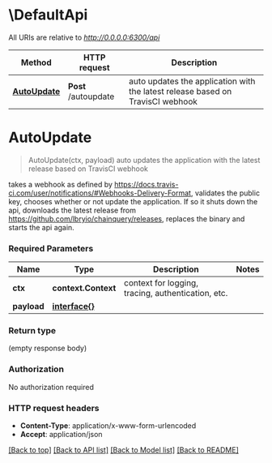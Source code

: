 # \DefaultApi

All URIs are relative to *http://0.0.0.0:6300/api*

Method | HTTP request | Description
------------- | ------------- | -------------
[**AutoUpdate**](DefaultApi.md#AutoUpdate) | **Post** /autoupdate | auto updates the application with the latest release based on TravisCI webhook


# **AutoUpdate**
> AutoUpdate(ctx, payload)
auto updates the application with the latest release based on TravisCI webhook

takes a webhook as defined by https://docs.travis-ci.com/user/notifications/#Webhooks-Delivery-Format, validates the public key, chooses whether or not update the application. If so it shuts down the api, downloads the latest release from https://github.com/lbryio/chainquery/releases, replaces the binary and starts the api again.

### Required Parameters

Name | Type | Description  | Notes
------------- | ------------- | ------------- | -------------
 **ctx** | **context.Context** | context for logging, tracing, authentication, etc.
  **payload** | [**interface{}**](interface{}.md)|  | 

### Return type

 (empty response body)

### Authorization

No authorization required

### HTTP request headers

 - **Content-Type**: application/x-www-form-urlencoded
 - **Accept**: application/json

[[Back to top]](#) [[Back to API list]](../README.md#documentation-for-api-endpoints) [[Back to Model list]](../README.md#documentation-for-models) [[Back to README]](../README.md)

